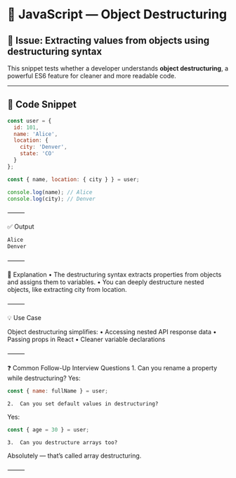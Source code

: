 # 🧠 JavaScript — Object Destructuring

## 📌 Issue: Extracting values from objects using destructuring syntax

This snippet tests whether a developer understands **object destructuring**, a powerful ES6 feature for cleaner and more readable code.

---

## 🧪 Code Snippet

```javascript
const user = {
  id: 101,
  name: 'Alice',
  location: {
    city: 'Denver',
    state: 'CO'
  }
};

const { name, location: { city } } = user;

console.log(name); // Alice
console.log(city); // Denver
```

⸻

✅ Output
```sh
Alice
Denver
```

⸻

📖 Explanation
	•	The destructuring syntax extracts properties from objects and assigns them to variables.
	•	You can deeply destructure nested objects, like extracting city from location.

⸻

💡 Use Case

Object destructuring simplifies:
	•	Accessing nested API response data
	•	Passing props in React
	•	Cleaner variable declarations

⸻

❓ Common Follow-Up Interview Questions
	1.	Can you rename a property while destructuring?
Yes:

```javascript
const { name: fullName } = user;
```

	2.	Can you set default values in destructuring?
Yes:
```javascript
const { age = 30 } = user;
```

	3.	Can you destructure arrays too?
Absolutely — that’s called array destructuring.

⸻
